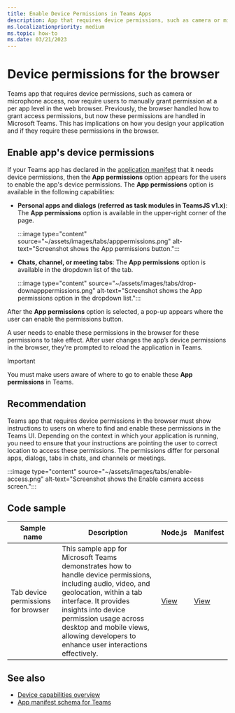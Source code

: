 ```yaml
---
title: Enable Device Permissions in Teams Apps
description: App that requires device permissions, such as camera or microphone access, now require users to manually grant permission at a per app level in the web browser.
ms.localizationpriority: medium
ms.topic: how-to
ms.date: 03/21/2023
---
```


# Device permissions for the browser

Teams app that requires device permissions, such as camera or microphone access, now require users to manually grant permission at a per app level in the web browser. Previously, the browser handled how to grant access permissions, but now these permissions are handled in Microsoft Teams. This has implications on how you design your application and if they require these permissions in the browser.

## Enable app's device permissions

If your Teams app has declared in the [application manifest](native-device-permissions.md#specify-permissions) that it needs device permissions, then the **App permissions** option appears for the users to enable the app's device permissions. The **App permissions** option is available in the following capabilities:

* **Personal apps and dialogs (referred as task modules in TeamsJS v1.x)**: The **App permissions** option is available in the upper-right corner of the page.

    :::image type="content" source="~/assets/images/tabs/apppermissions.png" alt-text="Screenshot shows the App permissions button.":::

* **Chats, channel, or meeting tabs**: The **App permissions** option is available in the dropdown list of the tab.

    :::image type="content" source="~/assets/images/tabs/drop-downapppermissions.png" alt-text="Screenshot shows the App permissions option in the dropdown list.":::

After the **App permissions** option is selected, a pop-up appears where the user can enable the permissions button.

A user needs to enable these permissions in the browser for these permissions to take effect. After user changes the app’s device permissions in the browser, they're prompted to reload the application in Teams.

> [!IMPORTANT]
> You must make users aware of where to go to enable these **App permissions** in Teams.

## Recommendation

Teams app that requires device permissions in the browser must show instructions to users on where to find and enable these permissions in the Teams UI. Depending on the context in which your application is running, you need to ensure that your instructions are pointing the user to correct location to access these permissions. The permissions differ for personal apps, dialogs, tabs in chats, and channels or meetings.

:::image type="content" source="~/assets/images/tabs/enable-access.png" alt-text="Screenshot shows the Enable camera access screen.":::

## Code sample

|Sample name | Description | Node.js | Manifest
|----------------|-----------------|--------------|--------------|
| Tab device permissions for browser | This sample app for Microsoft Teams demonstrates how to handle device permissions, including audio, video, and geolocation, within a tab interface. It provides insights into device permission usage across desktop and mobile views, allowing developers to enhance user interactions effectively. | [View](https://github.com/OfficeDev/Microsoft-Teams-Samples/tree/main/samples/tab-device-permissions/nodejs) | [View](https://github.com/OfficeDev/Microsoft-Teams-Samples/tree/main/samples/tab-device-permissions/nodejs/demo-manifest/tab-device-permissions.zip)

## See also

* [Device capabilities overview](device-capabilities-overview.md)
* [App manifest schema for Teams](/microsoft-365/extensibility/schema/)
